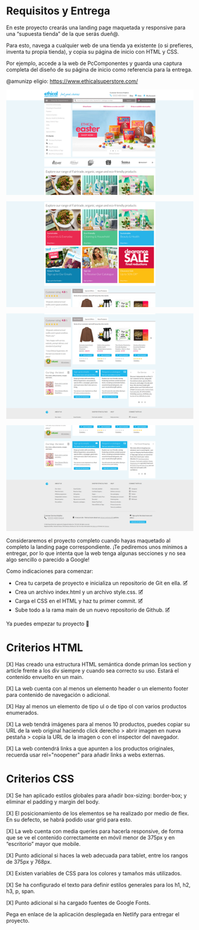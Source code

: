 # Requisitos y Entrega

En este proyecto crearás una landing page maquetada y responsive para una “supuesta tienda” de la que serás dueñ@.

Para esto, navega a cualquier web de una tienda ya existente (o si prefieres, inventa tu propia tienda), y copia su página de inicio con HTML y CSS.

Por ejemplo, accede a la web de PcComponentes y guarda una captura completa del diseño de su página de inicio como referencia para la entrega.

@amunizp eligio: https://www.ethicalsuperstore.com/

![01. Header Nav Aside](https://github.com/amunizp/RockTheCode-Enmaquetador/blob/main/01.%20Header-Nav-Aside.png 'Header Nav Aside')

![02. Explore](https://github.com/amunizp/RockTheCode-Enmaquetador/blob/main/02.%20Explore.png 'Explore')

![03. Product Cards](https://github.com/amunizp/RockTheCode-Enmaquetador/blob/main/03.%20Product%20Cards.png '03. Product Cards')

![04. Footer](https://github.com/amunizp/RockTheCode-Enmaquetador/blob/main/04.%20Footer.png '04. Footer')

Consideraremos el proyecto completo cuando hayas maquetado al completo la landing page correspondiente. ¡Te pediremos unos mínimos a entregar, por lo que intenta que la web tenga algunas secciones y no sea algo sencillo o parecido a Google!

Como indicaciones para comenzar:

- Crea tu carpeta de proyecto e inicializa un repositorio de Git en ella. 🗹
- Crea un archivo index.html y un archivo style.css. 🗹
- Carga el CSS en el HTML y haz tu primer commit. 🗹
- Sube todo a la rama main de un nuevo repositorio de Github. 🗹

Ya puedes empezar tu proyecto 🚀

# Criterios HTML

[X] Has creado una estructura HTML semántica donde priman los section y article frente a los div siempre y cuando sea correcto su uso. Estará el contenido envuelto en un main.

[X] La web cuenta con al menos un elemento header o un elemento footer para contenido de navegación o adicional.

[X] Hay al menos un elemento de tipo ul o de tipo ol con varios productos enumerados.

[X] La web tendrá imágenes para al menos 10 productos, puedes copiar su URL de la web original haciendo click derecho > abrir imagen en nueva pestaña > copia la URL de la imagen o con el inspector del navegador.

[X] La web contendrá links a que apunten a los productos originales, recuerda usar rel="noopener" para añadir links a webs externas.

# Criterios CSS

[X] Se han aplicado estilos globales para añadir box-sizing: border-box; y eliminar el padding y margin del body.

[X] El posicionamiento de los elementos se ha realizado por medio de flex. En su defecto, se habrá podido usar grid para esto.

[X] La web cuenta con media queries para hacerla responsive, de forma que se ve el contenido correctamente en móvil menor de 375px y en “escritorio” mayor que mobile.

[X] Punto adicional si haces la web adecuada para tablet, entre los rangos de 375px y 768px.

[X] Existen variables de CSS para los colores y tamaños más utilizados.

[X] Se ha configurado el texto para definir estilos generales para los h1, h2, h3, p, span.

[X] Punto adicional si ha cargado fuentes de Google Fonts.

Pega en enlace de la aplicación desplegada en Netlify para entregar el proyecto.
